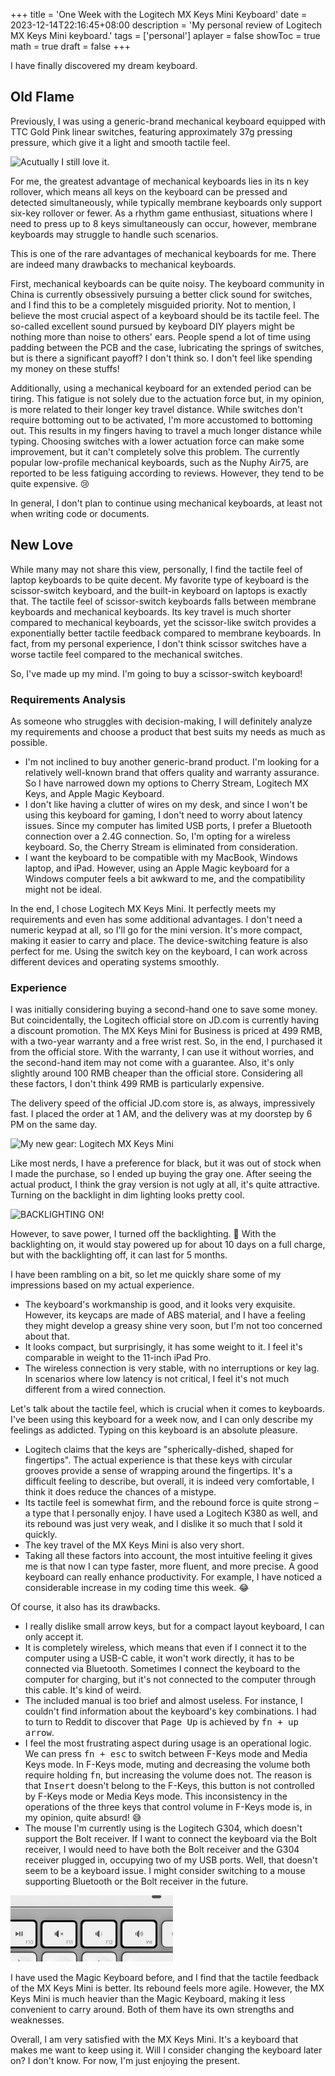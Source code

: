 +++
title = 'One Week with the Logitech MX Keys Mini Keyboard'
date = 2023-12-14T22:16:45+08:00
description = 'My personal review of Logitech MX Keys Mini keyboard.'
tags = ['personal']
aplayer = false
showToc = true
math = true
draft = false
+++

I have finally discovered my dream keyboard.

<!--more-->

## Old Flame

Previously, I was using a generic-brand mechanical keyboard equipped with TTC Gold Pink linear switches, featuring approximately 37g pressing pressure, which give it a light and smooth tactile feel.

![Acutually I still love it.](images/mechanical-keyboard.jpg)

For me, the greatest advantage of mechanical keyboards lies in its n key rollover, which means all keys on the keyboard can be pressed and detected simultaneously, while typically membrane keyboards only support six-key rollover or fewer. As a rhythm game enthusiast, situations where I need to press up to 8 keys simultaneously can occur, however, membrane keyboards may struggle to handle such scenarios.

This is one of the rare advantages of mechanical keyboards for me. There are indeed many drawbacks to mechanical keyboards.

First, mechanical keyboards can be quite noisy. The keyboard community in China is currently obsessively pursuing a better click sound for switches, and I find this to be a completely misguided priority. Not to mention, I believe the most crucial aspect of a keyboard should be its tactile feel. The so-called excellent sound pursued by keyboard DIY players might be nothing more than noise to others' ears. People spend a lot of time using padding between the PCB and the case, lubricating the springs of switches, but is there a significant payoff? I don't think so. I don't feel like spending my money on these stuffs!

Additionally, using a mechanical keyboard for an extended period can be tiring. This fatigue is not solely due to the actuation force but, in my opinion, is more related to their longer key travel distance. While switches don't require bottoming out to be activated, I'm more accustomed to bottoming out. This results in my fingers having to travel a much longer distance while typing. Choosing switches with a lower actuation force can make some improvement, but it can't completely solve this problem. The currently popular low-profile mechanical keyboards, such as the Nuphy Air75, are reported to be less fatiguing according to reviews. However, they tend to be quite expensive. 😢

In general, I don't plan to continue using mechanical keyboards, at least not when writing code or documents.

## New Love

While many may not share this view, personally, I find the tactile feel of laptop keyboards to be quite decent. My favorite type of keyboard is the scissor-switch keyboard, and the built-in keyboard on laptops is exactly that. The tactile feel of scissor-switch keyboards falls between membrane keyboards and mechanical keyboards. Its key travel is much shorter compared to mechanical keyboards, yet the scissor-like switch provides a exponentially better tactile feedback compared to membrane keyboards. In fact, from my personal experience, I don't think scissor switches have a worse tactile feel compared to the mechanical switches.

So, I've made up my mind. I'm going to buy a scissor-switch keyboard!

### Requirements Analysis

As someone who struggles with decision-making, I will definitely analyze my requirements and choose a product that best suits my needs as much as possible.

- I'm not inclined to buy another generic-brand product. I'm looking for a relatively well-known brand that offers quality and warranty assurance. So I have narrowed down my options to Cherry Stream, Logitech MX Keys, and Apple Magic Keyboard.
- I don't like having a clutter of wires on my desk, and since I won't be using this keyboard for gaming, I don't need to worry about latency issues. Since my computer has limited USB ports, I prefer a Bluetooth connection over a 2.4G connection. So, I'm opting for a wireless keyboard. So, the Cherry Stream is eliminated from consideration.
- I want the keyboard to be compatible with my MacBook, Windows laptop, and iPad. However, using an Apple Magic keyboard for a Windows computer feels a bit awkward to me, and the compatibility might not be ideal.

In the end, I chose Logitech MX Keys Mini. It perfectly meets my requirements and even has some additional advantages. I don't need a numeric keypad at all, so I'll go for the mini version. It's more compact, making it easier to carry and place. The device-switching feature is also perfect for me. Using the switch key on the keyboard, I can work across different devices and operating systems smoothly.

### Experience

I was initially considering buying a second-hand one to save some money. But coincidentally, the Logitech official store on JD.com is currently having a discount promotion. The MX Keys Mini for Business is priced at 499 RMB, with a two-year warranty and a free wrist rest. So, in the end, I purchased it from the official store. With the warranty, I can use it without worries, and the second-hand item may not come with a guarantee. Also, it's only slightly around 100 RMB cheaper than the official store. Considering all these factors, I don't think 499 RMB is particularly expensive.

The delivery speed of the official JD.com store is, as always, impressively fast. I placed the order at 1 AM, and the delivery was at my doorstep by 6 PM on the same day.

![My new gear: Logitech MX Keys Mini](images/mx-keys-mini.jpg)

Like most nerds, I have a preference for black, but it was out of stock when I made the purchase, so I ended up buying the gray one. After seeing the actual product, I think the gray version is not ugly at all, it's quite attractive. Turning on the backlight in dim lighting looks pretty cool.

![BACKLIGHTING ON!](images/mx-keys-mini-backlighting.jpg)

However, to save power, I turned off the backlighting. 🤣 With the backlighting on, it would stay powered up for about 10 days on a full charge, but with the backlighting off, it can last for 5 months.

I have been rambling on a bit, so let me quickly share some of my impressions based on my actual experience.
- The keyboard's workmanship is good, and it looks very exquisite. However, its keycaps are made of ABS material, and I have a feeling they might develop a greasy shine very soon, but I'm not too concerned about that.
- It looks compact, but surprisingly, it has some weight to it. I feel it's comparable in weight to the 11-inch iPad Pro.
- The wireless connection is very stable, with no interruptions or key lag. In scenarios where low latency is not critical, I feel it's not much different from a wired connection.

Let's talk about the tactile feel, which is crucial when it comes to keyboards. I've been using this keyboard for a week now, and I can only describe my feelings as addicted. Typing on this keyboard is an absolute pleasure.
- Logitech claims that the keys are "spherically-dished, shaped for fingertips". The actual experience is that these keys with circular grooves provide a sense of wrapping around the fingertips. It's a difficult feeling to describe, but overall, it is indeed very comfortable, I think it does reduce the chances of a mistype.
- Its tactile feel is somewhat firm, and the rebound force is quite strong – a type that I personally enjoy. I have used a Logitech K380 as well, and its rebound was just very weak, and I dislike it so much that I sold it quickly.
- The key travel of the MX Keys Mini is also very short.
- Taking all these factors into account, the most intuitive feeling it gives me is that now I can type faster, more fluent, and more precise. A good keyboard can really enhance productivity. For example, I have noticed a considerable increase in my coding time this week. 😂

Of course, it also has its drawbacks.
- I really dislike small arrow keys, but for a compact layout keyboard, I can only accept it.
- It is completely wireless, which means that even if I connect it to the computer using a USB-C cable, it won't work directly, it has to be connected via Bluetooth. Sometimes I connect the keyboard to the computer for charging, but it's not connected to the computer through this cable. It's kind of weird.
- The included manual is too brief and almost useless. For instance, I couldn't find information about the keyboard's key combinations. I had to turn to Reddit to discover that <kbd>Page Up</kbd> is achieved by <kbd><kbd>fn</kbd> + <kbd>up arrow</kbd></kbd>.
- I feel the most frustrating aspect during usage is an operational logic. We can press <kbd><kbd>fn</kbd> + <kbd>esc</kbd></kbd> to switch between F-Keys mode and Media Keys mode. In F-Keys mode, muting and decreasing the volume both require holding <kbd>fn</kbd>, but increasing the volume does not. The reason is that <kbd>Insert</kbd> doesn't belong to the F-Keys, this button is not controlled by F-Keys mode or Media Keys mode. This inconsistency in the operations of the three keys that control volume in F-Keys mode is, in my opinion, quite absurd! 😅
- The mouse I'm currently using is the Logitech G304, which doesn't support the Bolt receiver. If I want to connect the keyboard via the Bolt receiver, I would need to have both the Bolt receiver and the G304 receiver plugged in, occupying two of my USB ports. Well, that doesn't seem to be a keyboard issue. I might consider switching to a mouse supporting Bluetooth or the Bolt receiver in the future.

![I think the Insert key should be included in F-Keys mode!](images/mx-keys-mini-volume.png)

I have used the Magic Keyboard before, and I find that the tactile feedback of the MX Keys Mini is better. Its rebound feels more agile. However, the MX Keys Mini is much heavier than the Magic Keyboard, making it less convenient to carry around. Both of them have its own strengths and weaknesses.

Overall, I am very satisfied with the MX Keys Mini. It's a keyboard that makes me want to keep using it. Will I consider changing the keyboard later on? I don't know. For now, I'm just enjoying the present.